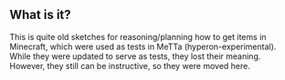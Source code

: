 ## What is it?

This is quite old sketches for reasoning/planning how to get items in Minecraft, which were used as tests in MeTTa (hyperon-experimental).
While they were updated to serve as tests, they lost their meaning. However, they still can be instructive, so they were moved here.
